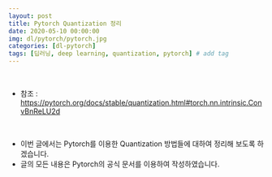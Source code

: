 ```yaml
---
layout: post
title: Pytorch Quantization 정리
date: 2020-05-10 00:00:00
img: dl/pytorch/pytorch.jpg
categories: [dl-pytorch] 
tags: [딥러닝, deep learning, quantization, pytorch] # add tag
---
```


<br>

- 참조 : https://pytorch.org/docs/stable/quantization.html#torch.nn.intrinsic.ConvBnReLU2d

<br>

- 이번 글에서는 Pytorch를 이용한 Quantization 방법들에 대하여 정리해 보도록 하겠습니다.
- 글의 모든 내용은 Pytorch의 공식 문서를 이용하여 작성하였습니다.
